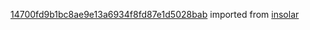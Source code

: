 [14700fd9b1bc8ae9e13a6934f8fd87e1d5028bab](https://github.com/insolar/insolar/commit/14700fd9b1bc8ae9e13a6934f8fd87e1d5028bab) imported from [insolar](https://github.com/insolar/insolar)
